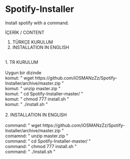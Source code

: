 # Spotify-Installer
Install spotify with a command.

İÇERİK / CONTENT<br />
1. TÜRKÇE KURULUM<br />
2. INSTALLATION IN ENGLISH<br />
<br />
1. TR KURULUM<br />
<br />
Uygun bir dizinde<br />
komut: " wget https://github.com/iOSMANzZz/Spotify-Installer/archive/master.zip "<br />
komut: " unzip master.zip "</br>
komut: " cd Spotify-Installer-master/ "<br />
komut: " chmod 777 install.sh "<br />
komut: " ./install.sh "<br />
<br />
2. INSTALLATION IN ENGLISH<br />
<br />
command: " wget https://github.com/iOSMANzZz/Spotify-Installer/archive/master.zip "<br />
comamnd: " unzip master.zip "<br />
command: " cd Spotify-Installer-master/ "<br />
command: " chmod 777 install.sh "<br />
command: " ./install.sh "<br />
